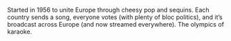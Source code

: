 Started in 1956 to unite Europe through cheesy pop and sequins. Each country sends a song, everyone votes (with plenty of bloc politics), and it’s broadcast across Europe (and now streamed everywhere). The olympics of karaoke.